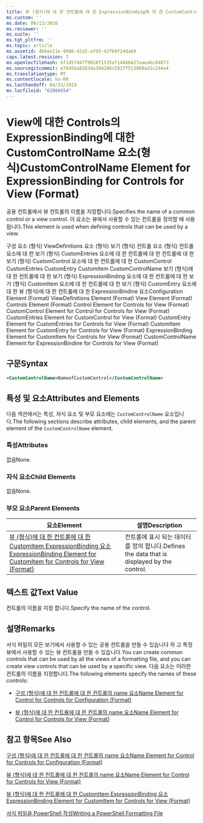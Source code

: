 ```yaml
---
title: 뷰 (형식)에 대 한 컨트롤에 대 한 ExpressionBinding에 대 한 CustomControlName 요소 | Microsoft Docs
ms.custom: ''
ms.date: 09/13/2016
ms.reviewer: ''
ms.suite: ''
ms.tgt_pltfrm: ''
ms.topic: article
ms.assetid: 4b6ee11e-9086-41d2-afd3-42fb9f24da69
caps.latest.revision: 7
ms.openlocfilehash: bf1d57447f9018f1535af14466427aaeabc048f3
ms.sourcegitcommit: e7445ba8203da304286c591ff513900ad1c244a4
ms.translationtype: MT
ms.contentlocale: ko-KR
ms.lasthandoff: 04/23/2019
ms.locfileid: "62066654"
---
```

# <a name="customcontrolname-element-for-expressionbinding-for-controls-for-view-format"></a><span data-ttu-id="61777-102">View에 대한 Controls의 ExpressionBinding에 대한 CustomControlName 요소(형식)</span><span class="sxs-lookup"><span data-stu-id="61777-102">CustomControlName Element for ExpressionBinding for Controls for View (Format)</span></span>

<span data-ttu-id="61777-103">공용 컨트롤에서 뷰 컨트롤의 이름을 지정합니다.</span><span class="sxs-lookup"><span data-stu-id="61777-103">Specifies the name of a common control or a view control.</span></span> <span data-ttu-id="61777-104">이 요소는 뷰에서 사용할 수 있는 컨트롤을 정의할 때 사용 됩니다.</span><span class="sxs-lookup"><span data-stu-id="61777-104">This element is used when defining controls that can be used by a view.</span></span>

<span data-ttu-id="61777-105">구성 요소 (형식) ViewDefinitions 요소 (형식) 보기 (형식) 컨트롤 요소 (형식) 컨트롤 요소에 대 한 보기 (형식) CustomEntries 요소에 대 한 컨트롤에 대 한 컨트롤에 대 한 보기 (형식) CustomControl 요소에 대 한 컨트롤에 대 한 CustomControl CustomEntries CustomEntry CustomItem CustomControlName 보기 (형식)에 대 한 컨트롤에 대 한 보기 (형식) ExpressionBinding 요소에 대 한 컨트롤에 대 한 보기 (형식) CustomItem 요소에 대 한 컨트롤에 대 한 보기 (형식) CustomEntry 요소에 대 한 뷰 (형식)에 대 한 컨트롤에 대 한 ExpressionBindine 요소</span><span class="sxs-lookup"><span data-stu-id="61777-105">Configuration Element (Format) ViewDefinitions Element (Format) View Element (Format) Controls Element (Format) Control Element for Controls for View (Format) CustomControl Element for Control for Controls for View (Format) CustomEntries Element for CustomControl for View (Format) CustomEntry Element for CustomEntries for Controls for View (Format) CustomItem Element for CustomEntry for Controls for View (Format) ExpressionBinding Element for CustomItem for Controls for View (Format) CustomControlName Element for ExpressionBindine for Controls for View (Format)</span></span>

## <a name="syntax"></a><span data-ttu-id="61777-106">구문</span><span class="sxs-lookup"><span data-stu-id="61777-106">Syntax</span></span>

```xml
<CustomControlName>NameofCustomControl</CustomControlName>
```

## <a name="attributes-and-elements"></a><span data-ttu-id="61777-107">특성 및 요소</span><span class="sxs-lookup"><span data-stu-id="61777-107">Attributes and Elements</span></span>

<span data-ttu-id="61777-108">다음 섹션에서는 특성, 자식 요소 및 부모 요소에는 `CustomControlName` 요소입니다.</span><span class="sxs-lookup"><span data-stu-id="61777-108">The following sections describe attributes, child elements, and the parent element of the `CustomControlName` element.</span></span>

### <a name="attributes"></a><span data-ttu-id="61777-109">특성</span><span class="sxs-lookup"><span data-stu-id="61777-109">Attributes</span></span>

<span data-ttu-id="61777-110">없음</span><span class="sxs-lookup"><span data-stu-id="61777-110">None.</span></span>

### <a name="child-elements"></a><span data-ttu-id="61777-111">자식 요소</span><span class="sxs-lookup"><span data-stu-id="61777-111">Child Elements</span></span>

<span data-ttu-id="61777-112">없음</span><span class="sxs-lookup"><span data-stu-id="61777-112">None.</span></span>

### <a name="parent-elements"></a><span data-ttu-id="61777-113">부모 요소</span><span class="sxs-lookup"><span data-stu-id="61777-113">Parent Elements</span></span>

|<span data-ttu-id="61777-114">요소</span><span class="sxs-lookup"><span data-stu-id="61777-114">Element</span></span>|<span data-ttu-id="61777-115">설명</span><span class="sxs-lookup"><span data-stu-id="61777-115">Description</span></span>|
|-------------|-----------------|
|[<span data-ttu-id="61777-116">뷰 (형식)에 대 한 컨트롤에 대 한 CustomItem ExpressionBinding 요소</span><span class="sxs-lookup"><span data-stu-id="61777-116">ExpressionBinding Element for CustomItem for Controls for View (Format)</span></span>](./expressionbinding-element-for-customitem-for-controls-for-view-format.md)|<span data-ttu-id="61777-117">컨트롤에 표시 되는 데이터를 정의 합니다.</span><span class="sxs-lookup"><span data-stu-id="61777-117">Defines the data that is displayed by the control.</span></span>|

## <a name="text-value"></a><span data-ttu-id="61777-118">텍스트 값</span><span class="sxs-lookup"><span data-stu-id="61777-118">Text Value</span></span>

<span data-ttu-id="61777-119">컨트롤의 이름을 지정 합니다.</span><span class="sxs-lookup"><span data-stu-id="61777-119">Specify the name of the control.</span></span>

## <a name="remarks"></a><span data-ttu-id="61777-120">설명</span><span class="sxs-lookup"><span data-stu-id="61777-120">Remarks</span></span>

<span data-ttu-id="61777-121">서식 파일의 모든 보기에서 사용할 수 있는 공용 컨트롤을 만들 수 있습니다 하 고 특정 뷰에서 사용할 수 있는 뷰 컨트롤을 만들 수 있습니다.</span><span class="sxs-lookup"><span data-stu-id="61777-121">You can create common controls that can be used by all the views of a formatting file, and you can create view controls that can be used by a specific view.</span></span> <span data-ttu-id="61777-122">다음 요소는 이러한 컨트롤의 이름을 지정합니다.</span><span class="sxs-lookup"><span data-stu-id="61777-122">The following elements specify the names of these controls:</span></span>

- [<span data-ttu-id="61777-123">구성 (형식)에 대 한 컨트롤에 대 한 컨트롤의 name 요소</span><span class="sxs-lookup"><span data-stu-id="61777-123">Name Element for Control for Controls for Configuration (Format)</span></span>](./name-element-for-control-for-controls-for-configuration-format.md)

- [<span data-ttu-id="61777-124">뷰 (형식)에 대 한 컨트롤에 대 한 컨트롤의 name 요소</span><span class="sxs-lookup"><span data-stu-id="61777-124">Name Element for Control for Controls for View (Format)</span></span>](./name-element-for-control-for-controls-for-view-format.md)

## <a name="see-also"></a><span data-ttu-id="61777-125">참고 항목</span><span class="sxs-lookup"><span data-stu-id="61777-125">See Also</span></span>

[<span data-ttu-id="61777-126">구성 (형식)에 대 한 컨트롤에 대 한 컨트롤의 name 요소</span><span class="sxs-lookup"><span data-stu-id="61777-126">Name Element for Control for Controls for Configuration (Format)</span></span>](./name-element-for-control-for-controls-for-configuration-format.md)

[<span data-ttu-id="61777-127">뷰 (형식)에 대 한 컨트롤에 대 한 컨트롤의 name 요소</span><span class="sxs-lookup"><span data-stu-id="61777-127">Name Element for Control for Controls for View (Format)</span></span>](./name-element-for-control-for-controls-for-view-format.md)

[<span data-ttu-id="61777-128">뷰 (형식)에 대 한 컨트롤에 대 한 CustomItem ExpressionBinding 요소</span><span class="sxs-lookup"><span data-stu-id="61777-128">ExpressionBinding Element for CustomItem for Controls for View (Format)</span></span>](./expressionbinding-element-for-customitem-for-controls-for-view-format.md)

[<span data-ttu-id="61777-129">서식 파일을 PowerShell 작성</span><span class="sxs-lookup"><span data-stu-id="61777-129">Writing a PowerShell Formatting File</span></span>](./writing-a-powershell-formatting-file.md)
